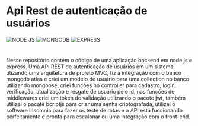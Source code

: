 # Api Rest de autenticação de usuários

<div style='display: inline-block'>
  <img aling='center' alt= 'NODE JS' src='https://img.shields.io/badge/Node.js-43853D?style=for-the-badge&logo=node.js&logoColor=white'/>
  <img aling='center' alt= 'MONGODB' src='https://img.shields.io/badge/MongoDB-4EA94B?style=for-the-badge&logo=mongodb&logoColor=white'/>
  <img aling='center' alt= 'EXPRESS' src='https://img.shields.io/badge/Express.js-404D59?style=for-the-badge'/>
</div><br>

#

Nesse repositório contém o código de uma aplicação backend em node.js e express.
Uma API REST de autenticação de usuários em um sistema, utizando uma arquitetura de projeto MVC, fiz a integração com o banco mongodb atlas
e criei um modelo de usuário para uma collection no banco utilizando mongoose, criei funções no controller para cadastro, login, verificação, 
atualização e resgate de usuário pelo id, 
nas funções de middlewares criei um token de validação utilizando o pacote jwt, também utilizei o pacate bcriptjs para criar uma senha criptografada, 
utilizei o software Insomnia para fazer os teste de rotas e a API está funcionando perfeitamente e pronta para escalonar ou uma integração 
com o front-end.
